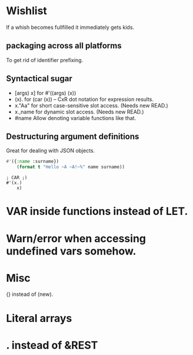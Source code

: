 # Wishlist

If a whish becomes fullfilled it immediately gets kids.

## packaging across all platforms

To get rid of identifier prefixing.

## Syntactical sugar

* [args) x] for #'((args) (x))
* (x).      for (car (x)) – CxR dot notation for expression results.
* x."Aa"    for short case-sensitive slot access. (Needs new READ.)
* x.,name   for dynamic slot access. (Needs new READ.)
* #name     Allow denoting variable functions like that.

## Destructuring argument definitions

Great for dealing with JSON objects.

```lisp
#'({:name :surname})
    (format t "Hello ~A ~A!~%" name surname))
```
```
; CAR ;)
#'(x.)
    x)
```

# VAR inside functions instead of LET.

# Warn/error when accessing undefined vars somehow.

# Misc

{} instead of (new).

# Literal arrays

# . instead of &REST
